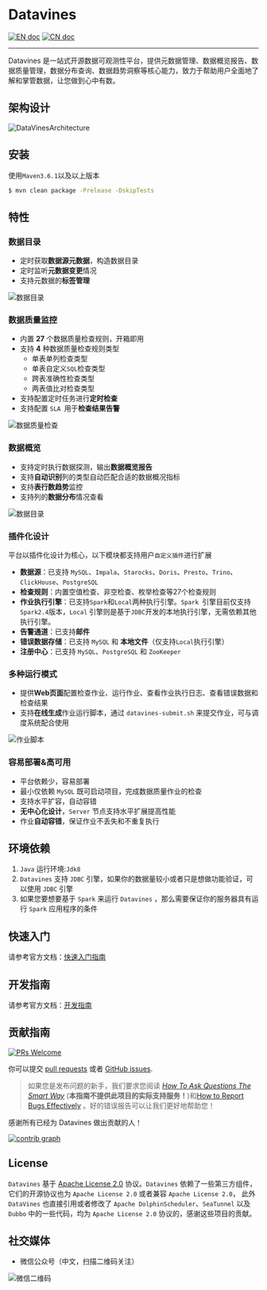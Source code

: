 <!--
  ~ Licensed to the Apache Software Foundation (ASF) under one or more
  ~ contributor license agreements.  See the NOTICE file distributed with
  ~ this work for additional information regarding copyright ownership.
  ~ The ASF licenses this file to You under the Apache License, Version 2.0
  ~ (the "License"); you may not use this file except in compliance with
  ~ the License.  You may obtain a copy of the License at
  ~
  ~    http://www.apache.org/licenses/LICENSE-2.0
  ~
  ~ Unless required by applicable law or agreed to in writing, software
  ~ distributed under the License is distributed on an "AS IS" BASIS,
  ~ WITHOUT WARRANTIES OR CONDITIONS OF ANY KIND, either express or implied.
  ~ See the License for the specific language governing permissions and
  ~ limitations under the License.
  ~
  -->

# Datavines

[![EN doc](https://img.shields.io/badge/document-English-blue.svg)](README.md)
[![CN doc](https://img.shields.io/badge/文档-中文版-blue.svg)](README.zh-CN.md)

---

Datavines 是一站式开源数据可观测性平台，提供元数据管理、数据概览报告、数据质量管理，数据分布查询、数据趋势洞察等核心能力，致力于帮助用户全面地了解和掌管数据，让您做到心中有数。

## 架构设计
![DataVinesArchitecture](docs/img/architecture.jpg)
## 安装

使用`Maven3.6.1`以及以上版本
```sh
$ mvn clean package -Prelease -DskipTests
```

## 特性

### 数据目录

*   定时获取**数据源元数据**，构造数据目录
*   定时监听**元数据变更**情况
*   支持元数据的**标签管理**

![数据目录](docs/img/data-catalog.jpg)

### 数据质量监控

- 内置 **27** 个数据质量检查规则，开箱即用
- 支持 **4** 种数据质量检查规则类型
  - 单表单列检查类型
  - 单表自定义` SQL `检查类型
  - 跨表准确性检查类型
  - 两表值比对检查类型
- 支持配置定时任务进行**定时检查**
- 支持配置 `SLA `用于**检查结果告警**

![数据质量检查](docs/img/data-quality.jpg)

### 数据概览

- 支持定时执行数据探测，输出**数据概览报告**
- 支持**自动识别**列的类型自动匹配合适的数据概况指标 
- 支持**表行数趋势**监控 
- 支持列的**数据分布**情况查看

![数据目录](docs/img/data-catalog.jpg)

### 插件化设计

平台以插件化设计为核心，以下模块都支持用户`自定义插件`进行扩展

- **数据源**：已支持 `MySQL`、`Impala`、`Starocks`、`Doris`、`Presto`、`Trino`、`ClickHouse`、`PostgreSQL`
- **检查规则**：内置空值检查、非空检查、枚举检查等27个检查规则
- **作业执行引擎**：已支持`Spark`和`Local`两种执行引擎。`Spark `引擎目前仅支持`Spark2.4`版本，`Local` 引擎则是基于`JDBC`开发的本地执行引擎，无需依赖其他执行引擎。
- **告警通道**：已支持**邮件**
- **错误数据存储**：已支持 `MySQL` 和 **本地文件**（仅支持`Local`执行引擎）
- **注册中心**：已支持 `MySQL`、`PostgreSQL` 和 `ZooKeeper`

### 多种运行模式

- 提供**Web页面**配置检查作业、运行作业、查看作业执行日志、查看错误数据和检查结果
- 支持**在线生成**作业运行脚本，通过 `datavines-submit.sh` 来提交作业，可与调度系统配合使用

![作业脚本](docs/img/data-job-script.jpg)

### 容易部署&高可用

- 平台依赖少，容易部署
- 最小仅依赖 `MySQL` 既可启动项目，完成数据质量作业的检查
- 支持水平扩容，自动容错
- **无中心化设计**，`Server` 节点支持水平扩展提高性能
- 作业**自动容错**，保证作业不丢失和不重复执行

## 环境依赖

1. `Java` 运行环境:`Jdk8`
2. `Datavines` 支持 `JDBC` 引擎，如果你的数据量较小或者只是想做功能验证，可以使用 `JDBC` 引擎
3. 如果您要想要基于 `Spark` 来运行 `Datavines` ，那么需要保证你的服务器具有运行 `Spark` 应用程序的条件

## 快速入门

请参考官方文档：[快速入门指南](https://datavane.github.io/datavines-website/zh-CN/docs/user-guide/quick-start/)

## 开发指南
请参考官方文档：[开发指南](https://datavane.github.io/datavines-website/zh-CN/docs/development/environment-preparation/)

## 贡献指南

[![PRs Welcome](https://img.shields.io/badge/PRs-welcome-brightgreen.svg?style=flat-square)](https://github.com/datavane/datavines/pulls)

你可以提交 [pull requests](https://github.com/datavane/datavines/pulls) 或者 [GitHub issues](https://github.com/datavane/datavines/issues/new/choose).

> 如果您是发布问题的新手，我们要求您阅读 [*How To Ask Questions The Smart Way*](http://www.catb.org/~esr/faqs/smart-questions.html) (**本指南不提供此项目的实际支持服务！**)和[How to Report Bugs Effectively](http://www.chiark.greenend.org.uk/~sgtatham/bugs.html) 。好的错误报告可以让我们更好地帮助您！

感谢所有已经为 Datavines 做出贡献的人！

[![contrib graph](https://contrib.rocks/image?repo=datavane/datavines)](https://github.com/datavane/datavinesk/graphs/contributors)


## License
`Datavines` 基于 [Apache License 2.0](LICENSE) 协议。`Datavines` 依赖了一些第三方组件，它们的开源协议也为 `Apache License 2.0` 或者兼容 `Apache License 2.0`， 此外 `DataVines` 也直接引用或者修改了 `Apache DolphinScheduler`、`SeaTunnel` 以及 `Dubbo` 中的一些代码，均为 `Apache License 2.0` 协议的，感谢这些项目的贡献。

## 社交媒体

- 微信公众号（中文，扫描二维码关注）

![微信二维码](docs/img/wechat-qrcode.jpg)